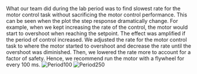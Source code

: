 What our team did during the lab period was to find slowest rate for the motor control task without sacrificing the motor control performance. This can be seen when the plot the step response dramatically change. For example, when we kept increasing the rate of the control, the motor would start to overshoot when reaching the setpoint. The effect was amplified if the period of control increased. We adjusted the rate for the motor control task to where the motor started to overshoot and decrease the rate until the overshoot was diminished. Then, we lowered the rate more to account for a factor of safety. Hence, we recommend run the motor with a flywheel for every 100 ms.
![Period100](https://github.com/seamuswr/ME405-Lab4/assets/156374208/0693bde0-62bd-49e9-b635-0405f5b25894)
![Period250](https://github.com/seamuswr/ME405-Lab4/assets/156374208/84d6f33a-1920-47cd-858e-a66a8a319b35)
